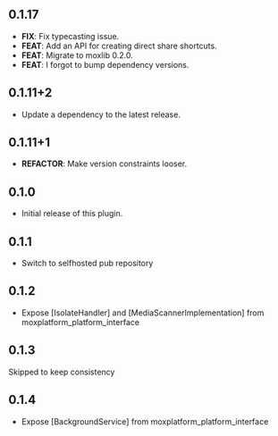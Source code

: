 ## 0.1.17

 - **FIX**: Fix typecasting issue.
 - **FEAT**: Add an API for creating direct share shortcuts.
 - **FEAT**: Migrate to moxlib 0.2.0.
 - **FEAT**: I forgot to bump dependency versions.

## 0.1.11+2

 - Update a dependency to the latest release.

## 0.1.11+1

 - **REFACTOR**: Make version constraints looser.

## 0.1.0

* Initial release of this plugin.

## 0.1.1

* Switch to selfhosted pub repository

## 0.1.2

* Expose [IsolateHandler] and [MediaScannerImplementation] from moxplatform_platform_interface

## 0.1.3

Skipped to keep consistency

## 0.1.4

* Expose [BackgroundService] from moxplatform_platform_interface
